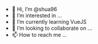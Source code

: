 - 👋 Hi, I’m @shua96
- 👀 I’m interested in ...
- 🌱 I’m currently learning VueJS
- 💞️ I’m looking to collaborate on ...
- 📫 How to reach me ...

<!---
shua96/shua96 is a ✨ special ✨ repository because its `README.md` (this file) appears on your GitHub profile.
You can click the Preview link to take a look at your changes.
--->
